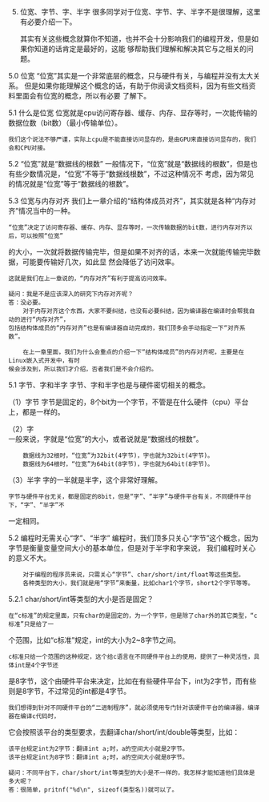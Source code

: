 5. 位宽、字节、字、半字
	很多同学对于位宽、字节、字、半字不是很理解，这里有必要介绍一下。
	
	其实有关这些概念就算你不知道，也并不会十分影响我们的编程开发，但是如果你知道的话肯定是最好的，这能
够帮助我们理解和解决其它与之相关的问题。

5.0 位宽
	“位宽”其实是一个非常底层的概念，只与硬件有关，与编程并没有太大关系。
	但是如果你能理解这个概念的话，有助于你阅读文档资料，因为有些文档资料里面会有位宽的概念，所以有必要
了解下。

5.1 什么是位宽 
	位宽就是cpu访问寄存器、缓存、内存、显存等时，一次能传输的数据位数（bit数）（最小传输单位）。
	
	我们这个说法不够严谨，实际上cpu是不能直接访问显存的，是由GPU来直接访问显存的，我们会和CPU对接。
	
5.2 “位宽”就是“数据线的根数”
	一般情况下，“位宽”就是“数据线的根数”，但是也有些少数情况是，“位宽”不等于“数据线根数”，不过这种情况不
考虑，因为常见的情况就是“位宽”等于“数据线的根数”。


5.3 位宽与内存对齐
	我们上一章介绍的“结构体成员对齐”，其实就是各种“内存对齐”情况当中的一种。
	
	“位宽”决定了访问寄存器、缓存、内存、显存等时，一次传输数据的bit数，进行内存对齐以后，可以按照“位宽”
的大小，一次就将数据传输完毕，但是如果不对齐的话，本来一次就能传输完毕数据，可能要传输好几次，如此显
然会降低了访问效率。
	
	这就是我们在上一章说的，“内存对齐”有利于提高访问效率。
	
	疑问：我是不是应该深入的研究下内存对齐呢？
	答：没必要。
		对于内存对齐这个东西，大家不要纠结，也没有必要纠结，因为编译器在编译时会帮我自动的进行“内存对齐”，
	包括结构体成员的“内存对齐”也是有编译器自动完成的，我们顶多会手动指定一下“对齐系数”。

		在上一章里面，我们为什么会重点的介绍一下“结构体成员”的内存对齐呢，主要是在Linux嵌入式开发中，有时
	候会涉及到，所以我们才介绍，否者我们是不会介绍的。
	
	
5.1 字节、字和半字
	字节、字和半字也是与硬件密切相关的概念。
	
（1）字节
		字节是固定的，8个bit为一个字节，不管是在什么硬件（cpu）平台上，都是一样的。
		
（2）字	
		一般来说，字就是“位宽”的大小，或者说就是“数据线的根数”。
		
		数据线为32根时，“位宽”为32bit(4字节)，字也就为32bit(4字节)。
		数据线为64根时，“位宽”为64bit(8字节)，字也就为64bit(8字节)。
		
（3）半字
		字的一半就是半字，这个非常好理解。
	
	
	字节与硬件平台无关，都是固定的8bit，但是“字”、“半字”与硬件平台有关，不同硬件平台下，“字”、“半字”不
一定相同。

5.2 编程时无需关心“字”、“半字”
		编程时，我们顶多只关心“字节”这个概念，因为字节是衡量变量空间大小的基本单位，但是对于半字和字来说，
	我们编程时关心的意义不大。
		
		对于编程的程序员来说，只需关心“字节”、char/short/int/float等这些类型。
		各种类型的大小，我们就是用“字节”来衡量，比如char1个字节，short2个字节等等。
	
	
5.2.1 char/short/int等类型的大小是否是固定？
	
	在“c标准”的规定里面，只有char的是固定的，为一个字节，但是除了char外的其它类型，“c标准”只是给了一
个范围，比如“c标准”规定，int的大小为2~8字节之间。

	c标准只给一个范围的这种规定，这个给c语言在不同硬件平台上的使用，提供了一种灵活性，具体int是4个字节还
是8字节，这个由硬件平台来决定，比如在有些硬件平台下，int为2字节，而有些则是8字节，不过常见的int都是4字节。
		
	我们想得到针对不同硬件平台的“二进制程序”，就必须使用专门针对该硬件平台的编译器，编译器在编译c代码时，
它会按照该平台的类型要求，去翻译char/short/int/double等类型，比如：
	
	该平台规定int为2字节：翻译int a;时，a的空间大小就是2字节。
	该平台规定int为8字节：翻译int a;时，a的空间大小就是8字节。
		
	疑问：不同平台下，char/short/int等类型的大小是不一样的，我怎样才能知道他们具体是多大呢？
	答：很简单，pritnf("%d\n", sizeof(类型名))就可以了。
		